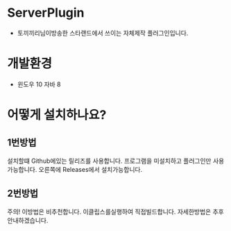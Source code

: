 # ServerPlugin

- 토끼끼리님이방송한 스타랜드에서 쓰이는 자체제작 플러그인입니다.

# 개발환경

- 윈도우 10 자바 8 

# 어떻게 설치하나요?
## 1번방법
 설치할떄 Github에있는 릴리즈를 사용합니다.
 프로그램을 미설치하고 플러그인만 사용가능합니다.
 오른쪽에 Releases에서 설치가능합니다.
## 2번방법
 주의! 이방법은 비추천합니다.
 이클립스를실행하여 직접빌드합니다.
 자세한방법은 추후 안내하겠습니다.

